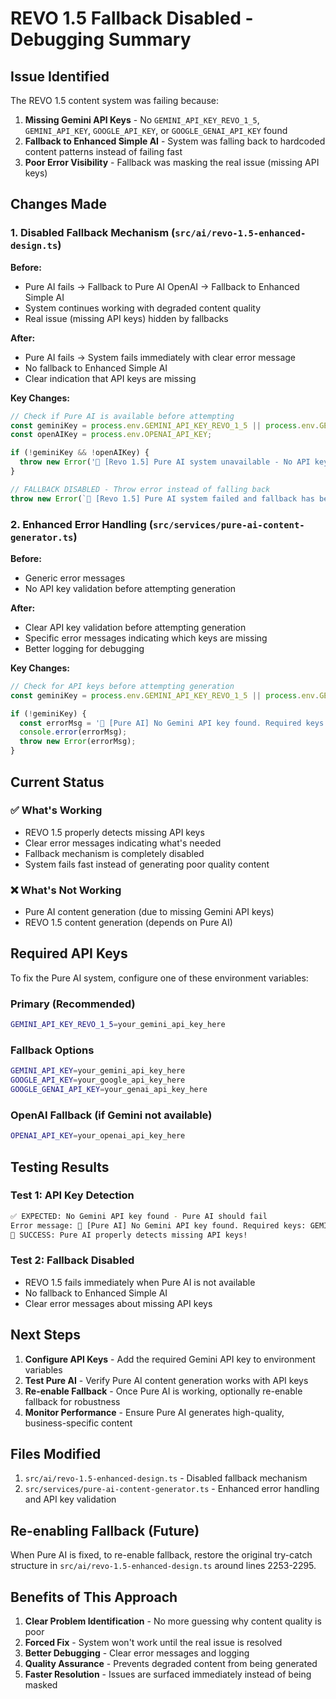 # REVO 1.5 Fallback Disabled - Debugging Summary

## Issue Identified

The REVO 1.5 content system was failing because:
1. **Missing Gemini API Keys** - No `GEMINI_API_KEY_REVO_1_5`, `GEMINI_API_KEY`, `GOOGLE_API_KEY`, or `GOOGLE_GENAI_API_KEY` found
2. **Fallback to Enhanced Simple AI** - System was falling back to hardcoded content patterns instead of failing fast
3. **Poor Error Visibility** - Fallback was masking the real issue (missing API keys)

## Changes Made

### 1. Disabled Fallback Mechanism (`src/ai/revo-1.5-enhanced-design.ts`)

**Before:**
- Pure AI fails → Fallback to Pure AI OpenAI → Fallback to Enhanced Simple AI
- System continues working with degraded content quality
- Real issue (missing API keys) hidden by fallbacks

**After:**
- Pure AI fails → System fails immediately with clear error message
- No fallback to Enhanced Simple AI
- Clear indication that API keys are missing

**Key Changes:**
```typescript
// Check if Pure AI is available before attempting
const geminiKey = process.env.GEMINI_API_KEY_REVO_1_5 || process.env.GEMINI_API_KEY || process.env.GOOGLE_API_KEY || process.env.GOOGLE_GENAI_API_KEY;
const openAIKey = process.env.OPENAI_API_KEY;

if (!geminiKey && !openAIKey) {
  throw new Error('🚫 [Revo 1.5] Pure AI system unavailable - No API keys found. Please configure GEMINI_API_KEY_REVO_1_5 or OPENAI_API_KEY to use Revo 1.5. Fallback has been disabled for debugging.');
}

// FALLBACK DISABLED - Throw error instead of falling back
throw new Error(`🚫 [Revo 1.5] Pure AI system failed and fallback has been disabled for debugging. Error: ${pureAIError.message}. Please fix the Pure AI system before re-enabling fallbacks.`);
```

### 2. Enhanced Error Handling (`src/services/pure-ai-content-generator.ts`)

**Before:**
- Generic error messages
- No API key validation before attempting generation

**After:**
- Clear API key validation before attempting generation
- Specific error messages indicating which keys are missing
- Better logging for debugging

**Key Changes:**
```typescript
// Check for API keys before attempting generation
const geminiKey = process.env.GEMINI_API_KEY_REVO_1_5 || process.env.GEMINI_API_KEY || process.env.GOOGLE_API_KEY || process.env.GOOGLE_GENAI_API_KEY;

if (!geminiKey) {
  const errorMsg = '🚫 [Pure AI] No Gemini API key found. Required keys: GEMINI_API_KEY_REVO_1_5, GEMINI_API_KEY, GOOGLE_API_KEY, or GOOGLE_GENAI_API_KEY';
  console.error(errorMsg);
  throw new Error(errorMsg);
}
```

## Current Status

### ✅ What's Working
- REVO 1.5 properly detects missing API keys
- Clear error messages indicating what's needed
- Fallback mechanism is completely disabled
- System fails fast instead of generating poor quality content

### ❌ What's Not Working
- Pure AI content generation (due to missing Gemini API keys)
- REVO 1.5 content generation (depends on Pure AI)

## Required API Keys

To fix the Pure AI system, configure one of these environment variables:

### Primary (Recommended)
```bash
GEMINI_API_KEY_REVO_1_5=your_gemini_api_key_here
```

### Fallback Options
```bash
GEMINI_API_KEY=your_gemini_api_key_here
GOOGLE_API_KEY=your_google_api_key_here
GOOGLE_GENAI_API_KEY=your_genai_api_key_here
```

### OpenAI Fallback (if Gemini not available)
```bash
OPENAI_API_KEY=your_openai_api_key_here
```

## Testing Results

### Test 1: API Key Detection
```bash
✅ EXPECTED: No Gemini API key found - Pure AI should fail
Error message: 🚫 [Pure AI] No Gemini API key found. Required keys: GEMINI_API_KEY_REVO_1_5, GEMINI_API_KEY, GOOGLE_API_KEY, or GOOGLE_GENAI_API_KEY
🎯 SUCCESS: Pure AI properly detects missing API keys!
```

### Test 2: Fallback Disabled
- REVO 1.5 fails immediately when Pure AI is not available
- No fallback to Enhanced Simple AI
- Clear error messages about missing API keys

## Next Steps

1. **Configure API Keys** - Add the required Gemini API key to environment variables
2. **Test Pure AI** - Verify Pure AI content generation works with API keys
3. **Re-enable Fallback** - Once Pure AI is working, optionally re-enable fallback for robustness
4. **Monitor Performance** - Ensure Pure AI generates high-quality, business-specific content

## Files Modified

1. `src/ai/revo-1.5-enhanced-design.ts` - Disabled fallback mechanism
2. `src/services/pure-ai-content-generator.ts` - Enhanced error handling and API key validation

## Re-enabling Fallback (Future)

When Pure AI is fixed, to re-enable fallback, restore the original try-catch structure in `src/ai/revo-1.5-enhanced-design.ts` around lines 2253-2295.

## Benefits of This Approach

1. **Clear Problem Identification** - No more guessing why content quality is poor
2. **Forced Fix** - System won't work until the real issue is resolved
3. **Better Debugging** - Clear error messages and logging
4. **Quality Assurance** - Prevents degraded content from being generated
5. **Faster Resolution** - Issues are surfaced immediately instead of being masked

